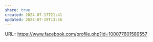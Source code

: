 ```yaml
---
share: true
created: 2024-07-17T21:41
updated: 2024-07-19T13:56
---
```

URL:: https://www.facebook.com/profile.php?id=100077601589557